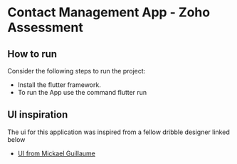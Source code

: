 # Contact Management App - Zoho Assessment

## How to run

Consider the following steps to run the project:

- Install the flutter framework.
- To run the App use the command
flutter run

## UI inspiration

The ui for this application was inspired from a fellow dribble designer linked below

- [UI from Mickael Guillaume](https://dribbble.com/shots/14115486-Contacts-Messages/attachments/5737886?mode=media)
